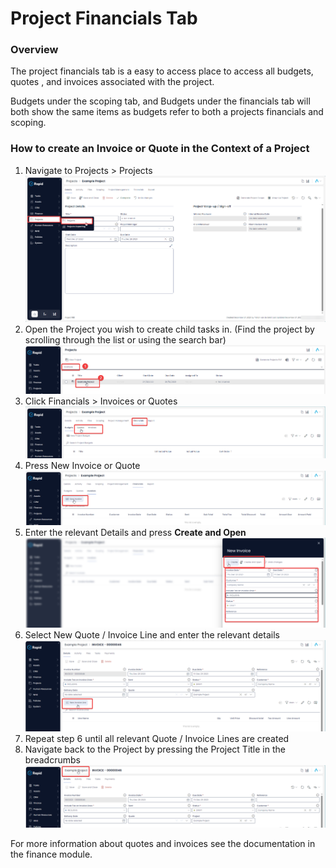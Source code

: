 # Project Financials Tab

### Overview

The project financials tab is a easy to access place to access all budgets, quotes , and invoices associated with the project.

Budgets under the scoping tab, and Budgets under the financials tab will both show the same items as budgets refer to both a projects financials and scoping.

### How to create an Invoice or Quote in the Context of a Project

1. Navigate to Projects &gt; Projects  
    ![image-1703658099164.png](./../Global-Images/downloaded_image_1705285245302.png)
2. Open the Project you wish to create child tasks in. (Find the project by scrolling through the list or using the search bar)  
    ![image-1703658166530.png](./../Global-Images/downloaded_image_1705285246317.png)
3. Click Financials &gt; Invoices or Quotes  
    ![image-1703719786967.png](./downloaded_image_1705285853913.png)
4. Press New Invoice or Quote  
    ![image-1703719803591.png](./downloaded_image_1705285854928.png)
5. Enter the relevant Details and press **Create and Open**  
    ![image-1703719839454.png](./downloaded_image_1705285855947.png)
6. Select New Quote / Invoice Line and enter the relevant details  
    ![image-1703719867693.png](./downloaded_image_1705285856962.png)
7. Repeat step 6 until all relevant Quote / Invoice Lines are created
8. Navigate back to the Project by pressing the Project Title in the breadcrumbs  
    ![image-1703719889977.png](./downloaded_image_1705285857976.png)

For more information about quotes and invoices see the documentation in the finance module.